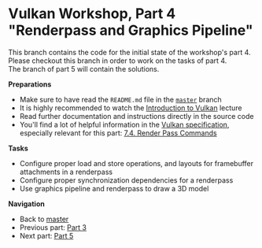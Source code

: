 # Vulkan Workshop, Part 4 "Renderpass and Graphics Pipeline"

This branch contains the code for the initial state of the workshop's part 4.     
Please checkout this branch in order to work on the tasks of part 4.    
The branch of part 5 will contain the solutions.

**Preparations** 
* Make sure to have read the `README.md` file in the [`master`](https://github.com/cg-tuwien/VulkanWorkshop) branch
* It is highly recommended to watch the [Introduction to Vulkan](https://youtu.be/ZWV6zvKe9Hc) lecture 
* Read further documentation and instructions directly in the source code
* You'll find a lot of helpful information in the [Vulkan specification](https://www.khronos.org/registry/vulkan/specs/1.2-extensions/html/vkspec.html), especially relevant for this part: [7.4. Render Pass Commands](https://www.khronos.org/registry/vulkan/specs/1.2-extensions/html/vkspec.html#renderpass-commands)

**Tasks**
* Configure proper load and store operations, and layouts for framebuffer attachments in a renderpass
* Configure proper synchronization dependencies for a renderpass
* Use graphics pipeline and renderpass to draw a 3D model

**Navigation**
* Back to [master](https://github.com/cg-tuwien/VulkanWorkshop)
* Previous part: [Part 3](https://github.com/cg-tuwien/VulkanWorkshop/tree/part3)
* Next part: [Part 5](https://github.com/cg-tuwien/VulkanWorkshop/tree/part5)
